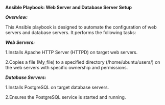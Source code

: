 **Ansible Playbook: Web Server and Database Server Setup**

**_Overview:_**

This Ansible playbook is designed to automate the configuration of web servers and database servers. It performs the following tasks:

**_Web Servers:_**

1.Installs Apache HTTP Server (HTTPD) on target web servers.

2.Copies a file (My_file) to a specified directory (/home/ubuntu/users/) on the web servers with specific ownership and permissions.

**_Database Servers:_**

1.Installs PostgreSQL on target database servers.

2.Ensures the PostgreSQL service is started and running.
